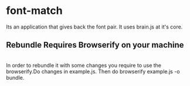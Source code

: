 # font-match
Its an application that gives back the font pair. It uses brain.js at it's core.

<h2>Rebundle Requires Browserify on your machine</h2> <br />
In order to rebundle it with some changes you require to use the browserify.Do changes in example.js. Then do browserify example.js -o bundle.
